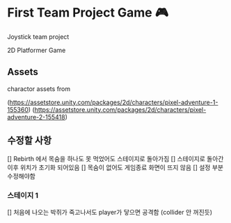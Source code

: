 # First Team Project Game 🎮
Joystick team project

2D Platformer Game

## Assets
charactor assets from

(https://assetstore.unity.com/packages/2d/characters/pixel-adventure-1-155360)
(https://assetstore.unity.com/packages/2d/characters/pixel-adventure-2-155418)


## 수정할 사항
[] Rebirth 에서 목숨을 하나도 못 먹었어도 스테이지로 돌아가짐
[] 스테이지로 돌아간 이후 위치가 초기화 되어있음
[] 목숨이 없어도 게임종료 화면이 뜨지 않음
[] 설정 부분 수정해야함

### 스테이지 1
[] 처음에 나오는 박쥐가 죽고나서도 player가 닿으면 공격함 (collider 안 꺼진듯)


